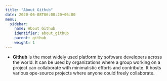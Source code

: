 ```yaml
---
title: "About Github"
date: 2020-06-08T06:00:20+06:00
menu:
  sidebar:
    name: About Github
    identifier: about_github
    parent: github
    weight: 1
---
```


- **Github** is the most widely used platform by software developers across the world. It can be used by organizations where a group working on a project can collaborate with minimalistic efforts and contribute. It hosts various ope-source projects where anyone could freely collaborate.
